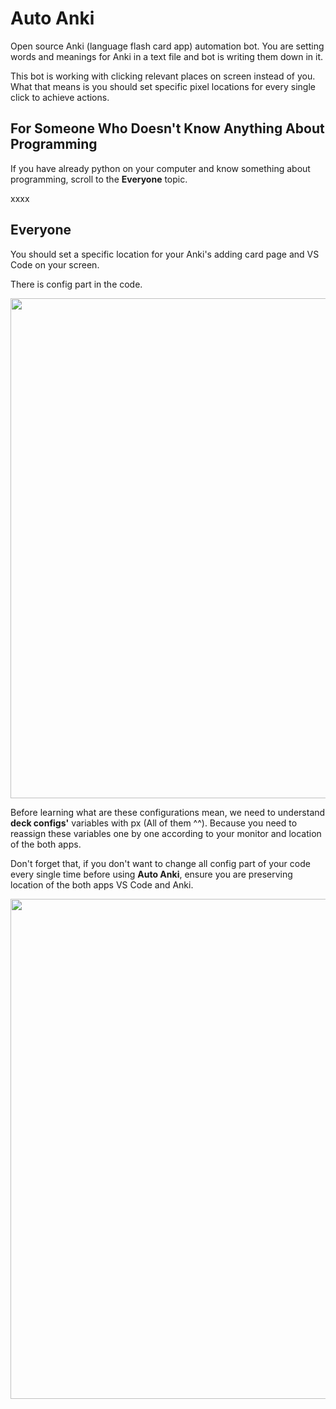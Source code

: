 # Auto Anki
Open source Anki (language flash card app) automation bot. You are setting words and meanings for Anki in a text file and bot is writing them down in it.

This bot is working with clicking relevant places on screen instead of you. 
What that means is you should set specific pixel locations for every single click to achieve actions.

## For Someone Who Doesn't Know Anything About Programming

If you have already python on your computer and know something about programming, scroll to the <strong>Everyone</strong> topic.

xxxx

## Everyone

You should set a specific location for your Anki's adding card page and VS Code on your screen. 

There is config part in the code.

<img src="https://user-images.githubusercontent.com/86871383/210197768-905c4c0c-7c08-4dd3-8554-d5fbf247447b.png" width="800" />

Before learning what are these configurations mean, we need to understand <strong>deck configs'</strong> variables with px (All of them ^^). Because you need to reassign these variables one by one according to your monitor and location of the both apps.

Don't forget that, if you don't want to change all config part of your code every single time before using <strong>Auto Anki</strong>, ensure you are preserving location of the both apps VS Code and Anki.

<img src="https://user-images.githubusercontent.com/86871383/210191278-52283596-8a43-447b-a39d-2d4793ed0c5b.png" width="800" />

